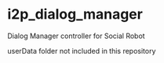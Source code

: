# i2p_dialog_manager
Dialog Manager controller for Social Robot


userData folder not included in this repository
